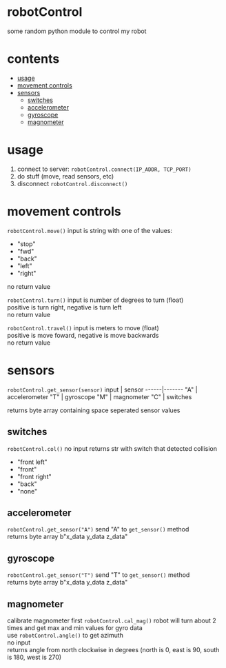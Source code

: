 # robotControl
some random python module to control my robot
# contents
* [usage](./README.md#usage)
* [movement controls](./README.md#movement-controls)
* [sensors](./README.md#sensors)
  * [switches](./README.md#switches)
  * [accelerometer](./README.md#accelerometer)
  * [gyroscope](./README.md#gyroscope)
  * [magnometer](./README.md#magnometer)

# usage
1. connect to server: `robotControl.connect(IP_ADDR, TCP_PORT)`
1. do stuff (move, read sensors, etc)
1. disconnect `robotControl.disconnect()`

# movement controls
`robotControl.move()`
input is string with one of the values: 
* "stop"
* "fwd"
* "back"
* "left"
* "right"  

no return value

`robotControl.turn()`
input is number of degrees to turn (float)  
positive is turn right, negative is turn left  
no return value  

`robotControl.travel()`
input is meters to move (float)    
positive is move foward, negative is move backwards  
no return value  

# sensors
`robotControl.get_sensor(sensor)`
input | sensor
------|-------
"A" | accelerometer
"T" | gyroscope
"M" | magnometer
"C" | switches  

returns byte array containing space seperated sensor values
## switches
`robotControl.col()`
no input
returns str with switch that detected collision
* "front left"
* "front"
* "front right"
* "back"
* "none"
## accelerometer
`robotControl.get_sensor("A")`
send "A" to `get_sensor()` method  
returns byte array b"x_data y_data z_data" 
## gyroscope
`robotControl.get_sensor("T")`
send "T" to `get_sensor()` method  
returns byte array b"x_data y_data z_data" 
## magnometer
calibrate magnometer first `robotControl.cal_mag()`
robot will turn about 2 times and get max and min values for gyro data  
use `robotControl.angle()` to get azimuth  
no input  
returns angle from north clockwise in degrees (north is 0, east is 90, south is 180, west is 270)  

